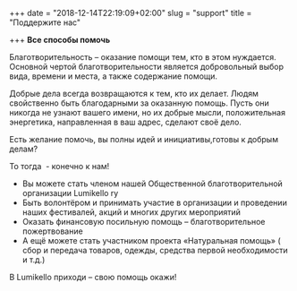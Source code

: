 +++
date = "2018-12-14T22:19:09+02:00"
slug = "support"
title = "Поддержите нас"

+++
**Все способы помочь**

Благотворительность – оказание помощи тем, кто в этом нуждается. Основной чертой благотворительности является добровольный выбор вида, времени и места, а также содержание помощи.

Добрые дела всегда возвращаются к тем, кто их делает. Людям свойственно быть благодарными за оказанную помощь. Пусть они никогда не узнают вашего имени, но их добрые мысли, положительная энергетика, направленная в ваш адрес, сделают своё дело.

​Есть желание помочь, вы полны идей и инициативы,готовы к добрым делам?

То тогда  - конечно к нам!

* Вы можете стать членом нашей Общественной благотворительной организации Lumikello ry
* Быть волонтёром и принимать участие в организации и проведении наших фестивалей, акций и многих других мероприятий
* Оказать финансовую посильную помощь – благотворительное пожертвование
* А ещё можете стать участником проекта «Натуральная помощь» ( сбор и передача товаров, одежды, средства первой необходимости и т.д.)

В Lumikello приходи – свою помощь окажи!
